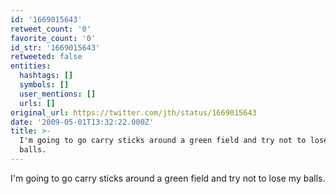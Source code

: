```yaml
---
id: '1669015643'
retweet_count: '0'
favorite_count: '0'
id_str: '1669015643'
retweeted: false
entities:
  hashtags: []
  symbols: []
  user_mentions: []
  urls: []
original_url: https://twitter.com/jth/status/1669015643
date: '2009-05-01T13:32:22.000Z'
title: >-
  I'm going to go carry sticks around a green field and try not to lose my
  balls.
---
```


I'm going to go carry sticks around a green field and try not to lose my balls.